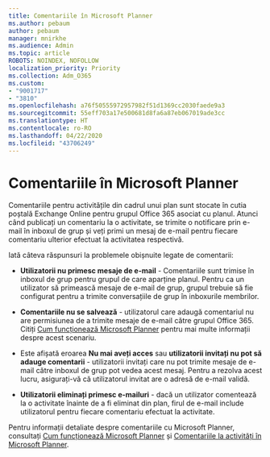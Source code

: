 ```yaml
---
title: Comentariile în Microsoft Planner
ms.author: pebaum
author: pebaum
manager: mnirkhe
ms.audience: Admin
ms.topic: article
ROBOTS: NOINDEX, NOFOLLOW
localization_priority: Priority
ms.collection: Adm_O365
ms.custom:
- "9001717"
- "3810"
ms.openlocfilehash: a76f50555972957982f51d1369cc2030faede9a3
ms.sourcegitcommit: 55eff703a17e500681d8fa6a87eb067019ade3cc
ms.translationtype: HT
ms.contentlocale: ro-RO
ms.lasthandoff: 04/22/2020
ms.locfileid: "43706249"
---
```

# <a name="comments-in-microsoft-planner"></a>Comentariile în Microsoft Planner

Comentariile pentru activitățile din cadrul unui plan sunt stocate în cutia poștală Exchange Online pentru grupul Office 365 asociat cu planul.  Atunci când publicați un comentariu la o activitate, se trimite o notificare prin e-mail în inboxul de grup și veți primi un mesaj de e-mail pentru fiecare comentariu ulterior efectuat la activitatea respectivă.

Iată câteva răspunsuri la problemele obișnuite legate de comentarii:

- **Utilizatorii nu primesc mesaje de e-mail** - Comentariile sunt trimise în inboxul de grup pentru grupul de care aparține planul. Pentru ca un utilizator să primească mesaje de e-mail de grup, grupul trebuie să fie configurat pentru a trimite conversațiile de grup în inboxurile membrilor.

- **Comentariile nu se salvează** - utilizatorul care adaugă comentariul nu are permisiunea de a trimite mesaje de e-mail către grupul Office 365. Citiți [Cum funcționează Microsoft Planner](https://techcommunity.microsoft.com/t5/planner-blog/how-microsoft-planner-works/ba-p/1214736) pentru mai multe informații despre acest scenariu.

- Este afișată eroarea **Nu mai aveți acces** sau **utilizatorii invitați nu pot să adauge comentarii** - utilizatorii invitați care nu pot trimite mesaje de e-mail către inboxul de grup pot vedea acest mesaj. Pentru a rezolva acest lucru, asigurați-vă că utilizatorul invitat are o adresă de e-mail validă.

- **Utilizatorii eliminați primesc e-mailuri** - dacă un utilizator comentează la o activitate înainte de a fi eliminat din plan, firul de e-mail include utilizatorul pentru fiecare comentariu efectuat la activitate.

Pentru informații detaliate despre comentariile cu Microsoft Planner, consultați [Cum funcționează Microsoft Planner](https://techcommunity.microsoft.com/t5/planner-blog/how-microsoft-planner-works/ba-p/1214736) și [Comentariile la activități în Microsoft Planner](https://support.microsoft.com/office/comment-on-tasks-in-microsoft-planner-fd4aedde-7785-4cd0-96ee-122fbc9140e1).
